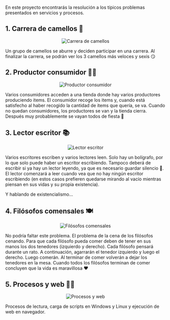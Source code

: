 En este proyecto encontrarás la resolución a los típicos problemas presentados en servicios y procesos.

## 1. Carrera de camellos 🐫
<p align="center">
  <img src="https://i.imgur.com/nJBo72s.png" alt="Carrera de camellos"/>
  </p>
Un grupo de camellos se aburre y deciden participar en una carrera. Al finalizar la carrera, se podrán ver los 3 camellos más veloces y sexis 😏

## 2. Productor consumidor 👷‍♀️

<p align="center">
  <img src="https://i.imgur.com/6x2TvvY.png" alt="Productor consumidor"/>
  </p>

Varios consumidores acceden a una tienda donde hay varios productores produciendo items. El consumidor recoge los items y, cuando está satisfecho al haber recogido la cantidad de items que quería, se va. Cuando no quedan consumidores, los productores se van y la tienda cierra. Después muy probablemente se vayan todos de fiesta 🥳

## 3. Lector escritor 📚

<p align="center">
  <img src="https://i.imgur.com/FYUPUa2.png" alt="Lector escritor"/>
  </p>

Varios escritores escriben y varios lectores leen. Solo hay un bolígrafo, por lo que solo puede haber un escritor escribiendo. Tampoco deberá de escribir si ya hay un lector leyendo, ya que es necesario guardar silencio 🤫. El lector comenzará a leer cuando vea que no hay ningún escritor escribiendo (en estos casos prefieren quedarse mirando al vacío mientras piensan en sus vidas y su propia existencia).

Y hablando de existencialismo...

## 4. Filósofos comensales 🍽
<p align="center">
  <img src="https://i.imgur.com/W53CQZX.png" alt="Filósofos comensales"/>
  </p>

No podría faltar este problema. El problema de la cena de los filósofos cenando. Para que cada filósofo pueda comer deben de tener en sus manos los dos tenedores (izquierdo y derecho). Cada filósofo pensará durante un rato. A continuación, agarrarán el tenedor izquierdo y luego el derecho. Luego comerán. Al terminar de comer volverán a dejar los tenedores en la mesa. Cuando todos los filósofos terminan de comer concluyen que la vida es maravillosa ♥

## 5. Procesos y web 👨‍💻
<p align="center">
  <img src="https://i.imgur.com/FYUPUa2.png" alt="Procesos y web"/>
  </p>
Procesos de lectura, carga de scripts en Windows y Linux y ejecución de web en navegador.
